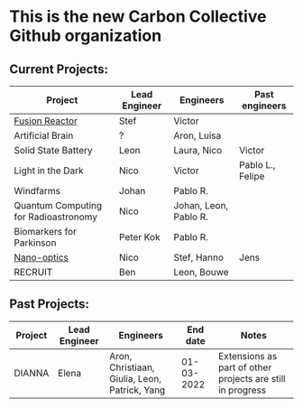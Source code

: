 This is the new Carbon Collective Github organization
=====================================================

Current Projects:
------------------

| Project                              | Lead Engineer | Engineers             | Past engineers   |
|--------------------------------------|---------------|-----------------------|------------------|
| [Fusion Reactor](https://github.com/CarbonCollective/fusion-dUQtools)                       | Stef          | Victor                |                  |
| Artificial Brain                     | ?             | Aron, Luisa           |                  |
| Solid State Battery                  | Leon          | Laura, Nico           | Victor           |
| Light in the Dark                    | Nico          | Victor                | Pablo L., Felipe |
| Windfarms                            | Johan         | Pablo R.              |                  |
| Quantum Computing for Radioastronomy | Nico          | Johan, Leon, Pablo R. |                  |
| Biomarkers for Parkinson             | Peter Kok     | Pablo R.              |                  |
| [Nano-optics](https://github.com/hpgem/)                          | Nico          | Stef, Hanno           | Jens             |
| RECRUIT                              | Ben           | Leon, Bouwe           |                  |


Past Projects:
--------------

| Project   | Lead Engineer | Engineers                                      | End date         | Notes                                                |
|-----------|---------------|------------------------------------------------|------------------|------------------------------------------------------|
| DIANNA    | Elena         | Aron, Christiaan, Giulia, Leon, Patrick, Yang  | 01-03-2022       | Extensions as part of other projects are still in progress |   
